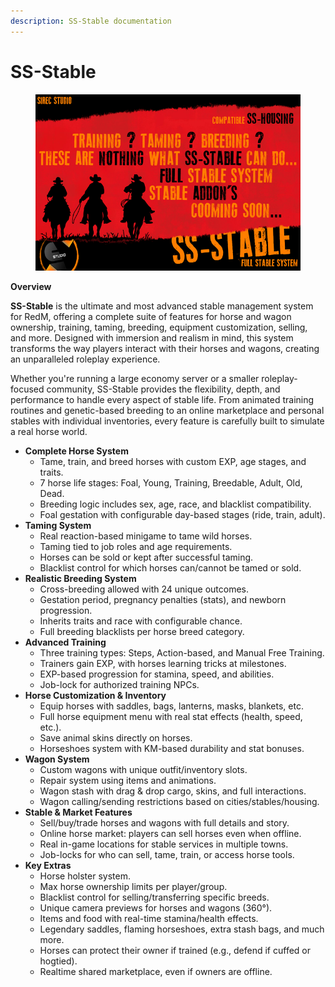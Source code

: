 ```yaml
---
description: SS-Stable documentation
---
```


# SS-Stable

<figure><img src="../.gitbook/assets/stable_discord.png" alt=""><figcaption></figcaption></figure>

**Overview**



**SS-Stable** is the ultimate and most advanced stable management system for RedM, offering a complete suite of features for horse and wagon ownership, training, taming, breeding, equipment customization, selling, and more. Designed with immersion and realism in mind, this system transforms the way players interact with their horses and wagons, creating an unparalleled roleplay experience.

Whether you're running a large economy server or a smaller roleplay-focused community, SS-Stable provides the flexibility, depth, and performance to handle every aspect of stable life. From animated training routines and genetic-based breeding to an online marketplace and personal stables with individual inventories, every feature is carefully built to simulate a real horse world.





* **Complete Horse System**
  * Tame, train, and breed horses with custom EXP, age stages, and traits.
  * 7 horse life stages: Foal, Young, Training, Breedable, Adult, Old, Dead.
  * Breeding logic includes sex, age, race, and blacklist compatibility.
  * Foal gestation with configurable day-based stages (ride, train, adult).
* **Taming System**
  * Real reaction-based minigame to tame wild horses.
  * Taming tied to job roles and age requirements.
  * Horses can be sold or kept after successful taming.
  * Blacklist control for which horses can/cannot be tamed or sold.
* **Realistic Breeding System**
  * Cross-breeding allowed with 24 unique outcomes.
  * Gestation period, pregnancy penalties (stats), and newborn progression.
  * Inherits traits and race with configurable chance.
  * Full breeding blacklists per horse breed category.
* **Advanced Training**
  * Three training types: Steps, Action-based, and Manual Free Training.
  * Trainers gain EXP, with horses learning tricks at milestones.
  * EXP-based progression for stamina, speed, and abilities.
  * Job-lock for authorized training NPCs.
* **Horse Customization & Inventory**
  * Equip horses with saddles, bags, lanterns, masks, blankets, etc.
  * Full horse equipment menu with real stat effects (health, speed, etc.).
  * Save animal skins directly on horses.
  * Horseshoes system with KM-based durability and stat bonuses.
* **Wagon System**
  * Custom wagons with unique outfit/inventory slots.
  * Repair system using items and animations.
  * Wagon stash with drag & drop cargo, skins, and full interactions.
  * Wagon calling/sending restrictions based on cities/stables/housing.
* **Stable & Market Features**
  * Sell/buy/trade horses and wagons with full details and story.
  * Online horse market: players can sell horses even when offline.
  * Real in-game locations for stable services in multiple towns.
  * Job-locks for who can sell, tame, train, or access horse tools.
* **Key Extras**
  * Horse holster system.
  * Max horse ownership limits per player/group.
  * Blacklist control for selling/transferring specific breeds.
  * Unique camera previews for horses and wagons (360°).
  * Items and food with real-time stamina/health effects.
  * Legendary saddles, flaming horseshoes, extra stash bags, and much more.
  * Horses can protect their owner if trained (e.g., defend if cuffed or hogtied).
  * Realtime shared marketplace, even if owners are offline.
